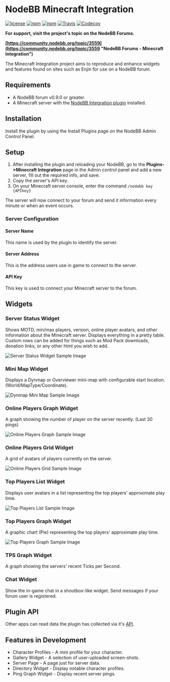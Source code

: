 # NodeBB Minecraft Integration

[![license](https://img.shields.io/github/license/yariplus/nodebb-plugin-minecraft-integration.svg)](https://opensource.org/licenses/MIT)
[![npm](https://img.shields.io/npm/v/nodebb-plugin-minecraft-integration.svg)](https://www.npmjs.com/package/nodebb-plugin-minecraft-integration)
[![npm](https://img.shields.io/npm/dm/nodebb-plugin-minecraft-integration.svg)](https://www.npmjs.com/package/nodebb-plugin-minecraft-integration)
[![Travis](https://img.shields.io/travis/yariplus/nodebb-plugin-minecraft-integration.svg)](https://travis-ci.org/yariplus/nodebb-plugin-minecraft-integration)
[![Codecov](https://img.shields.io/codecov/c/github/yariplus/nodebb-plugin-minecraft-integration.svg)](https://codecov.io/gh/yariplus/nodebb-plugin-minecraft-integration)

**For support, visit the project's topic on the NodeBB Forums.**

**[https://community.nodebb.org/topic/3559](https://community.nodebb.org/topic/3559 "NodeBB Forums - Minecraft Integration")**

The Minecraft Integration project aims to reproduce and enhance widgets and features found on sites such as Enjin for use on a NodeBB forum.

## Requirements

 - A NodeBB forum v0.9.0 or greater.
 - A Minecraft server with the [NodeBB Integration plugin](https://github.com/yariplus/bukkit-plugin-nodebb-integration/releases/ "Download page for nodebb-integration") installed.

## Installation

Install the plugin by using the Install Plugins page on the NodeBB Admin Control Panel.

## Setup

1. After installing the plugin and reloading your NodeBB, go to the **Plugins->Minecraft Integration** page in the Admin control panel and add a new server, fill out the required info, and save.
2. Copy the server's API key.
3. On your Minecraft server console, enter the command `/nodebb key {APIkey}`

The server will now connect to your forum and send it information every minute or when an event occurs.

### Server Configuration

#### Server Name
This name is used by the plugin to identify the server.

#### Server Address
This is the address users use in game to connect to the server.

#### API Key

This key is used to connect your Minecraft server to the forum.

## Widgets

### Server Status Widget

Shows MOTD, min/max players, version, online player avatars, and other information about the Minecraft server. Displays everything in a pretty table. Custom rows can be added for things such as Mod Pack downloads, donation links, or any other html you wish to add.

![Server Status Widget Sample Image](http://relm.radiofreederp.com/images/widgetServerStatus.png "Server Status Widget Sample Image")

### Mini Map Widget

Displays a Dynmap or Overviewer mini-map with configurable start location. (World/MapType/Coordinate).

![Dynmap Mini Map Sample Image](http://relm.radiofreederp.com/images/widgetDynmapMiniMap.png "Dynmap Mini Map Sample Image")

### Online Players Graph Widget

A graph showing the number of player on the server recently. (Last 30 pings)

![Online Players Graph Sample Image](http://relm.radiofreederp.com/images/widgetOnlinePlayersGraph.png "Online Players Graph Sample Image")

### Online Players Grid Widget

A grid of avatars of players currently on the server.

![Online Players Grid Sample Image](http://relm.radiofreederp.com/images/widgetOnlinePlayersGrid.png "Online Players Grid Sample Image")

### Top Players List Widget

Displays user avatars in a list representing the top players' approximate play time.

![Top Players List Sample Image](http://relm.radiofreederp.com/images/widgetTopPlayersList.png "Top Players List Sample Image")

### Top Players Graph Widget

A graphic chart (Pie) representing the top players' approximate play time.

![Top Players Graph Sample Image](http://relm.radiofreederp.com/images/widgetTopPlayersGraph.png "Top Players Graph Sample Image")

### TPS Graph Widget

A graph showing the servers' recent Ticks per Second.

### Chat Widget

Show the in-game chat in a shoutbox-like widget. Send messages if your forum user is registered.

## Plugin API

Other apps can read data the plugin has collected via it's [API](https://github.com/yariplus/nodebb-plugin-minecraft-integration/wiki/API).

## Features in Development

* Character Profiles - A mini profile for your character.
* Gallery Widget - A selection of user-uploaded screen-shots.
* Server Page - A page just for server data.
* Directory Widget - Display notable character profiles.
* Ping Graph Widget - Display recent server pings.
